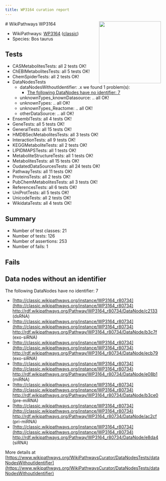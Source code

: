 ```yaml
---
title: WP3164 curation report
---
```


<img style="float: right; width: 200px" src="https://upload.wikimedia.org/wikipedia/commons/thumb/8/83/Wplogo_with_text_500.png/640px-Wplogo_with_text_500.png" />
# WikiPathways WP3164

* WikiPathways: [WP3164](https://wikipathways.org/pathways/WP3164) ([classic](https://classic.wikipathways.org/instance/WP3164))
* Species: Bos taurus
## Tests
* CASMetabolitesTests: all 2 tests OK!
* ChEBIMetabolitesTests: all 5 tests OK!
* ChemSpiderTests: all 2 tests OK!
* DataNodesTests
    * dataNodesWithoutIdentifier: .x we found 1 problem(s):
        * [The following DataNodes have no identifier: 7](#d2d32fa6)
    * unknownTypes_knownDatasource: .. all OK!
    * unknownTypes: .. all OK!
    * unknownTypes_Reactome: .. all OK!
    * otherDataSource: .. all OK!
* EnsemblTests: all 4 tests OK!
* GeneTests: all 5 tests OK!
* GeneralTests: all 15 tests OK!
* HMDBSecMetabolitesTests: all 3 tests OK!
* InteractionTests: all 9 tests OK!
* KEGGMetaboliteTests: all 2 tests OK!
* LIPIDMAPSTests: all 1 tests OK!
* MetaboliteStructureTests: all 1 tests OK!
* MetabolitesTests: all 15 tests OK!
* OudatedDataSourcesTests: all 24 tests OK!
* PathwayTests: all 11 tests OK!
* ProteinsTests: all 2 tests OK!
* PubChemMetabolitesTests: all 3 tests OK!
* ReferencesTests: all 6 tests OK!
* UniProtTests: all 5 tests OK!
* UnicodeTests: all 2 tests OK!
* WikidataTests: all 4 tests OK!


## Summary

* Number of test classes: 21
* Number of tests: 126
* Number of assertions: 253
* Number of fails: 1

## Fails

<a name="d2d32fa6" />

## Data nodes without an identifier

The following DataNodes have no identifier: 7

* [http://classic.wikipathways.org/instance/WP3164_r80734](http://classic.wikipathways.org/instance/WP3164_r80734) http://rdf.wikipathways.org/Pathway/WP3164_r80734/DataNode/c2133 (dsRNA)
* [http://classic.wikipathways.org/instance/WP3164_r80734](http://classic.wikipathways.org/instance/WP3164_r80734) http://rdf.wikipathways.org/Pathway/WP3164_r80734/DataNode/b3c7f (exo-siRNA)
* [http://classic.wikipathways.org/instance/WP3164_r80734](http://classic.wikipathways.org/instance/WP3164_r80734) http://rdf.wikipathways.org/Pathway/WP3164_r80734/DataNode/ecb79 (exo-siRNA)
* [http://classic.wikipathways.org/instance/WP3164_r80734](http://classic.wikipathways.org/instance/WP3164_r80734) http://rdf.wikipathways.org/Pathway/WP3164_r80734/DataNode/e08b1 (miRNA)
* [http://classic.wikipathways.org/instance/WP3164_r80734](http://classic.wikipathways.org/instance/WP3164_r80734) http://rdf.wikipathways.org/Pathway/WP3164_r80734/DataNode/b3ce0 (pre-miRNA)
* [http://classic.wikipathways.org/instance/WP3164_r80734](http://classic.wikipathways.org/instance/WP3164_r80734) http://rdf.wikipathways.org/Pathway/WP3164_r80734/DataNode/ac2cf (pri-miRNA)
* [http://classic.wikipathways.org/instance/WP3164_r80734](http://classic.wikipathways.org/instance/WP3164_r80734) http://rdf.wikipathways.org/Pathway/WP3164_r80734/DataNode/e8da4 (siRNA)


More details at [https://www.wikipathways.org/WikiPathwaysCurator/DataNodesTests/dataNodesWithoutIdentifier](https://www.wikipathways.org/WikiPathwaysCurator/DataNodesTests/dataNodesWithoutIdentifier)

